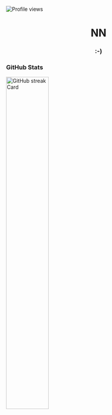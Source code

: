 
![Profile views](https://komarev.com/ghpvc/?username=NoconversationNN&label=Profile%20views&color=0e75b6&style=flat)

<div id="toc">
  <ul align="center" style="list-style: none">
    <summary>
      <h1>
        NN 
      </h1>
    </summary>
  </ul>
</div>

 **<h3 align="center">:-)</h3>**



 **<h3 align="left">GitHub Stats</h3>**

<p align="left">
  <img width="48%" src="https://streak-stats.demolab.com/?user=NoconversationNN&theme=react&hide_border=false&date_format=M+j%5B%2C+Y%5D&mode=daily&hide_total_contributions=false&hide_current_streak=false&hide_longest_streak=false&card_height=200" alt="GitHub streak Card" />
</p>

